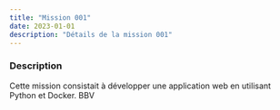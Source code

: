 ```yaml
---
title: "Mission 001"
date: 2023-01-01
description: "Détails de la mission 001"
---
```


### Description
Cette mission consistait à développer une application web en utilisant Python et Docker. BBV